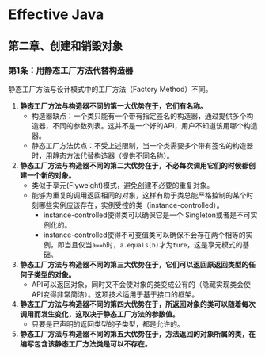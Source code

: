 # Effective Java

## 第二章、创建和销毁对象

### 第1条：用静态工厂方法代替构造器

静态工厂方法与设计模式中的工厂方法（Factory Method）不同。

1. **静态工厂方法与构造器不同的第一大优势在于，它们有名称。**
   - 构造器缺点：一个类只能有一个带有指定签名的构造器，通过提供多个构造器，不同的参数列表。这并不是一个好的API，用户不知道该用哪个构造器。
   - 静态工厂方法优点：不受上述限制，当一个类需要多个带有签名的构造器时，用静态方法代替构造器（提供不同名称）。
2. **静态工厂方法与构造器不同的第二大优势在于，不必每次调用它们的时候都创建一个新的对象。**
   - 类似于享元(Flyweight)模式，避免创建不必要的重复对象。
   - 能够为重复的调用返回相同的对象，这样有助于类总能严格控制的某个时刻哪些实例应该存在，实例受控的类（instance-controlled）。
     - instance-controlled使得类可以确保它是一个 Singleton或者是不可实例化的。
     - instance-controlled使得不可变值类可以确保不会存在两个相等的实例，即当且仅当`a==b`时，`a.equals(b)`才为`ture`，这是享元模式的基础。
3. **静态工厂方法与构造器不同的第三大优势在于，它们可以返回原返回类型的任何子类型的对象。**
   - API可以返回对象，同时又不会使对象的类变成公有的（隐藏实现类会使API变得非常简洁）。这项技术适用于基于接口的框架。
4. **静态工厂方法与构造器不同的第四大优势在于，所返回对象的类可以随着每次调用而发生变化，这取决于静态工厂方法的参数值。**
   - 只要是已声明的返回类型的子类型，都是允许的。
5. **静态工厂方法与构造器不同的第五大优势在于，方法返回的对象所属的类，在编写包含该静态工厂方法类是可以不存在。**